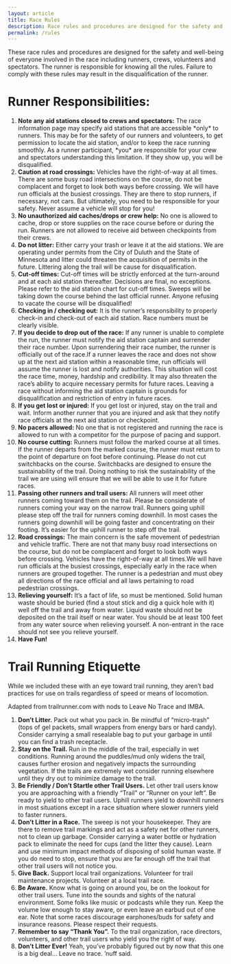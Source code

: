 ```yaml
---
layout: article
title: Race Rules
description: Race rules and procedures are designed for the safety and well-being of everyone involved in the race—including runners, crews, volunteers and spectators.
permalink: /rules
---
```

These race rules and procedures are designed for the safety and well-being of everyone involved in the race including runners, crews, volunteers and spectators. The runner is responsible for knowing all the rules. Failure to comply with these rules may result in the disqualification of the runner.

# Runner Responsibilities:

1. **Note any aid stations closed to crews and spectators:** The race information page may specify aid stations that are accessible \*only\* to runners. This may be for the safety of our runners and volunteers, to get permission to locate the aid station, and/or to keep the race running smoothly. As a runner participant, \*you\* are responsible for your crew and spectators understanding this limitation. If they show up, you will be disqualified.
2. **Caution at road crossings:** Vehicles have the right-of-way at all times. There are some busy road intersections on the course, do not be complacent and forget to look both ways before crossing. We will have run officials at the busiest crossings. They are there to stop runners, if necessary, not cars. But ultimately, you need to be responsible for your safety. Never assume a vehicle will stop for you!
3. **No unauthorized aid caches/drops or crew help:** No one is allowed to cache, drop or store supplies on the race course before or during the run. Runners are not allowed to receive aid between checkpoints from their crews.
4. **Do not litter:** Either carry your trash or leave it at the aid stations. We are operating under permits from the City of Duluth and the State of Minnesota and litter could threaten the acquisition of permits in the future. Littering along the trail will be cause for disqualification.
5. **Cut-off times:** Cut-off times will be strictly enforced at the turn-around and at each aid station thereafter. Decisions are final, no exceptions. Please refer to the aid station chart for cut-off times. Sweeps will be taking down the course behind the last official runner. Anyone refusing to vacate the course will be disqualified!
6. **Checking in / checking out:** It is the runner’s responsibility to properly check-in and check-out of each aid station. Race numbers must be clearly visible.
7. **If you decide to drop out of the race:** If any runner is unable to complete the run, the runner must notify the aid station captain and surrender their race number. Upon surrendering their race number, the runner is officially out of the race.If a runner leaves the race and does not show up at the next aid station within a reasonable time, run officials will assume the runner is lost and notify authorities. This situation will cost the race time, money, hardship and credibility. It may also threaten the race’s ability to acquire necessary permits for future races. Leaving a race without informing the aid station captain is grounds for disqualification and restriction of entry in future races.
8. **If you get lost or injured:** If you get lost or injured, stay on the trail and wait. Inform another runner that you are injured and ask that they notify race officials at the next aid station or checkpoint.
9. **No pacers allowed:** No one that is not registered and running the race is allowed to run with a competitor for the purpose of pacing and support.
10. **No course cutting:** Runners must follow the marked course at all times. If the runner departs from the marked course, the runner must return to the point of departure on foot before continuing. Please do not cut switchbacks on the course. Switchbacks are designed to ensure the sustainability of the trail. Doing nothing to risk the sustainability of the trail we are using will ensure that we will be able to use it for future races.
11. **Passing other runners and trail users:** All runners will meet other runners coming toward them on the trail. Please be considerate of runners coming your way on the narrow trail. Runners going uphill please step off the trail for runners coming downhill. In most cases the runners going downhill will be going faster and concentrating on their footing. It’s easier for the uphill runner to step off the trail.
12. **Road crossings:** The main concern is the safe movement of pedestrian and vehicle traffic. There are not that many busy road intersections on the course, but do not be complacent and forget to look both ways before crossing. Vehicles have the right-of-way at all times.We will have run officials at the busiest crossings, especially early in the race when runners are grouped together. The runner is a pedestrian and must obey all directions of the race official and all laws pertaining to road pedestrian crossings.
13. **Relieving yourself:** It’s a fact of life, so must be mentioned. Solid human waste should be buried (find a stout stick and dig a quick hole with it) well off the trail and away from water. Liquid waste should not be deposited on the trail itself or near water. You should be at least 100 feet from any water source when relieving yourself. A non-entrant in the race should not see you relieve yourself.
14. **Have Fun!**

# Trail Running Etiquette

While we included these with an eye toward trail running, they aren’t bad practices for use on trails regardless of speed or means of locomotion.

Adapted from trailrunner.com with nods to Leave No Trace and IMBA.

1. **Don’t Litter.**
Pack out what you pack in.
Be mindful of “micro-trash” (tops of gel packets, small wrappers from energy bars or hard candy).
Consider carrying a small resealable bag to put your garbage in until you can find a trash receptacle.
2. **Stay on the Trail.**
Run in the middle of the trail, especially in wet conditions.
Running around the puddles/mud only widens the trail, causes further erosion and negatively impacts the surrounding vegetation.
If the trails are extremely wet consider running elsewhere until they dry out to minimize damage to the trail.
3. **Be Friendly / Don’t Startle other Trail Users.**
Let other trail users know you are approaching with a friendly “Trail” or “Runner on your left”.
Be ready to yield to other trail users. Uphill runners yield to downhill runners in most situations except in a race situation where slower runners yield to faster runners.
4. **Don’t Litter in a Race.**
The sweep is not your housekeeper. They are there to remove trail markings and act as a safety net for other runners, not to clean up garbage.
Consider carrying a water bottle or hydration pack to eliminate the need for cups (and the litter they cause).
Learn and use minimum impact methods of disposing of solid human waste. If you do need to stop, ensure that you are far enough off the trail that other trail users will not notice you.
5. **Give Back.**
Support local trail organizations.
Volunteer for trail maintenance projects.
Volunteer at a local trail race.
6. **Be Aware.**
Know what is going on around you, be on the lookout for other trail users.
Tune into the sounds and sights of the natural environment.
Some folks like music or podcasts while they run. Keep the volume low enough to stay aware, or even leave an earbud out of one ear.
Note that some races discourage earphones/buds for safety and insurance reasons. Please respect their requests.
7. **Remember to say “Thank You”.**
To the trail organization, race directors, volunteers, and other trail users who yield you the right of way.
8. **Don’t Litter Ever!**
Yeah, you’ve probably figured out by now that this one is a big deal…
Leave no trace. ’nuff said.
